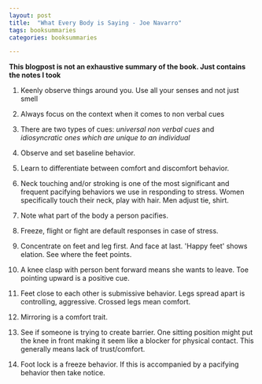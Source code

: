 ```yaml
---
layout: post
title:  "What Every Body is Saying - Joe Navarro"
tags: booksummaries
categories: booksummaries

---
```


**This blogpost is not an exhaustive summary of the book. Just contains the notes I took**  

1. Keenly observe things around you. Use all your senses and not just smell

1. Always focus on the context when it comes to non verbal cues

1. There are two types of cues: *universal non verbal cues* and *idiosyncratic ones which are unique to an individual*

1. Observe and set baseline behavior.

1. Learn to differentiate between comfort and discomfort behavior.

1. Neck touching and/or stroking is one of the most significant and frequent pacifying behaviors we use in responding to stress. Women specifically touch their neck, play with hair. Men adjust tie, shirt.

1. Note what part of the body a person pacifies.

1. Freeze, flight or fight are default responses in case of stress.

1. Concentrate on feet and leg first. And face at last. 'Happy feet' shows elation. See where the feet points.

1. A knee clasp with person bent forward means she wants to leave. Toe pointing upward is a positive cue.

1. Feet close to each other is submissive behavior. Legs spread apart is controlling, aggressive. Crossed legs mean comfort.

1. Mirroring is a comfort trait.

1. See if someone is trying to create barrier. One sitting position might put the knee in front making it seem like a blocker for physical contact. This generally means lack of trust/comfort.

1. Foot lock is a freeze behavior. If this is accompanied by a pacifying behavior then take notice.
